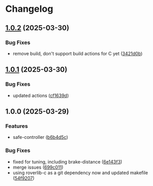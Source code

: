 # Changelog

## [1.0.2](https://github.com/VU-ASE/safe-controller/compare/v1.0.1...v1.0.2) (2025-03-30)


### Bug Fixes

* remove build, don't support build actions for C yet ([3421d0b](https://github.com/VU-ASE/safe-controller/commit/3421d0b3d559df1ffec05e005d88f3a479bec91c))

## [1.0.1](https://github.com/VU-ASE/safe-controller/compare/v1.0.0...v1.0.1) (2025-03-30)


### Bug Fixes

* updated actions ([cf1639d](https://github.com/VU-ASE/safe-controller/commit/cf1639d1c97f05e1d3b2c4bc3dce6b2e346b2701))

## 1.0.0 (2025-03-29)


### Features

* safe-controller ([b6b4d5c](https://github.com/VU-ASE/safe-controller/commit/b6b4d5c9caad597d8ad22fc368aa1c645dece196))


### Bug Fixes

* fixed for tuning, including brake-distance ([6e143f3](https://github.com/VU-ASE/safe-controller/commit/6e143f30a46153736a16ba7de86c0bfa7f3e18f9))
* merge issues ([699c011](https://github.com/VU-ASE/safe-controller/commit/699c0115cdb660b0852bd9daccf821416d18c29f))
* using roverlib-c as a git dependency now and updated makefile ([54f9207](https://github.com/VU-ASE/safe-controller/commit/54f920724d090cad181ef153ab31aaf804f81191))
